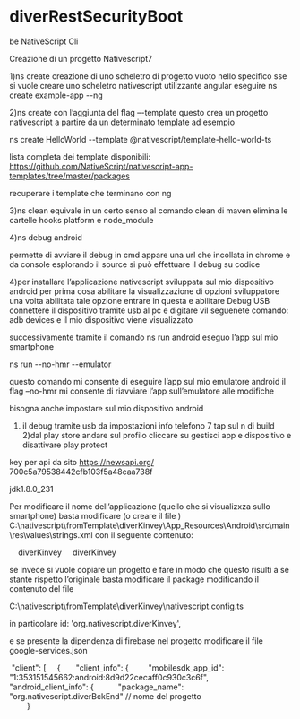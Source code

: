 # diverRestSecurityBoot
be
NativeScript Cli

Creazione di un progetto Nativescript7


1)ns create
creazione di uno scheletro di progetto vuoto
nello specifico sse si vuole creare uno scheletro nativescript utilizzante angular eseguire
ns create example-app --ng


2)ns create con l’aggiunta del flag –-template
questo crea un progetto nativescript a partire da un determinato template
ad esempio

 ns create HelloWorld --template @nativescript/template-hello-world-ts

lista completa dei template disponibili:
https://github.com/NativeScript/nativescript-app-templates/tree/master/packages

recuperare i template che terminano con ng

3)ns clean equivale in un certo senso al comando clean di maven
elimina le cartelle hooks platform e node_module

4)ns debug android 

permette di avviare il debug in cmd appare una url che incollata in chrome e da console esplorando il source si può effettuare il debug su codice

4)per installare l’applicazione nativescript sviluppata sul mio dispositivo android per prima cosa abilitare la visualizzazione di opzioni sviluppatore una volta abilitata tale opzione  entrare in questa e abilitare Debug USB connettere il dispositivo tramite usb al pc e digitare vil seguenete comando:
adb devices
e il mio dispositivo viene visualizzato

successivamente tramite il comando ns run android eseguo l’app sul mio smartphone

ns run --no-hmr --emulator

questo comando mi consente di eseguire l’app sul mio emulatore android il flag –no-hmr mi consente di riavviare l’app sull’emulatore alle modifiche 

bisogna anche impostare sul mio dispositivo android 

1) il debug tramite usb
  da impostazioni info telefono 7 tap sul n di build
2)dal play store andare sul profilo cliccare su gestisci app e dispositivo e disattivare play protect

key per api da sito https://newsapi.org/
700c5a79538442cfb103f5a48caa738f 


jdk1.8.0_231


Per modificare il nome dell’applicazione (quello che si visualizxza sullo smartphone) basta modificare (o creare il file )
C:\nativescript\fromTemplate\diverKinvey\App_Resources\Android\src\main\res\values\strings.xml
con il seguente contenuto:
<?xml version="1.0" encoding="utf-8"?>
<resources>
    <string name="app_name">diverKinvey</string>
    <string name="title_activity_kimera">diverKinvey</string>
</resources>


se invece si vuole copiare un progetto e fare in modo che questo risulti a se stante rispetto l’originale basta modificare il package modificando il contenuto del file

C:\nativescript\fromTemplate\diverKinvey\nativescript.config.ts

in particolare 
id: 'org.nativescript.diverKinvey',


e se presente la dipendenza di firebase nel progetto modificare il file
google-services.json

 "client": [
    {
      "client_info": {
        "mobilesdk_app_id": "1:353151545662:android:8d9d22cecaff0c930c3c6f",
        "android_client_info": {
          "package_name": "org.nativescript.diverBckEnd" // nome del progetto  
        }
